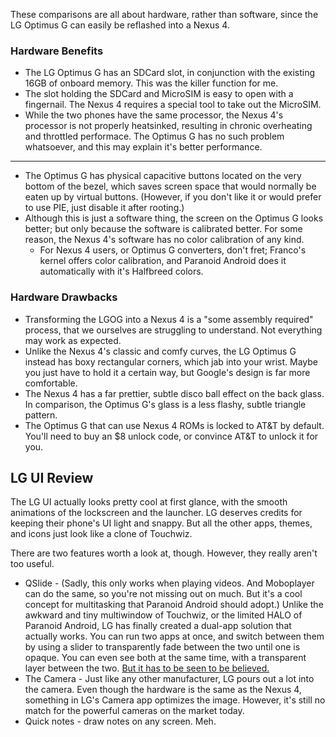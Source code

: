 These comparisons are all about hardware, rather than software, since the LG Optimus G can easily be reflashed into a Nexus 4.

### Hardware Benefits

* The LG Optimus G has an SDCard slot, in conjunction with the existing 16GB of onboard memory. This was the killer function for me.
* The slot holding the SDCard and MicroSIM is easy to open with a fingernail. The Nexus 4 requires a special tool to take out the MicroSIM.
* While the two phones have the same processor, the Nexus 4's processor is not properly heatsinked, resulting in chronic overheating and throttled performace. The Optimus G has no such problem whatsoever, and this may explain it's better performance.

---

* The Optimus G has physical capacitive buttons located on the very bottom of the bezel, which saves screen space that would normally be eaten up by virtual buttons. (However, if you don't like it or would prefer to use PIE, just disable it after rooting.)
* Although this is just a software thing, the screen on the Optimus G looks better; but only because the software is calibrated better. For some reason, the Nexus 4's software has no color calibration of any kind. 
  * For Nexus 4 users, or Optimus G converters, don't fret; Franco's kernel offers color calibration, and Paranoid Android does it automatically with it's Halfbreed colors.

### Hardware Drawbacks

* Transforming the LGOG into a Nexus 4 is a "some assembly required" process, that we ourselves are struggling to understand. Not everything may work as expected.
* Unlike the Nexus 4's classic and comfy curves, the LG Optimus G instead has boxy rectangular corners, which jab into your wrist. Maybe you just have to hold it a certain way, but Google's design is far more comfortable.
* The Nexus 4 has a far prettier, subtle disco ball effect on the back glass. In comparison, the Optimus G's glass is a less flashy, subtle triangle pattern.
* The Optimus G that can use Nexus 4 ROMs is locked to AT&T by default. You'll need to buy an $8 unlock code, or convince AT&T to unlock it for you.

## LG UI Review

The LG UI actually looks pretty cool at first glance, with the smooth animations of the lockscreen and the launcher. LG deserves credits for keeping their phone's UI light and snappy. But all the other apps, themes, and icons just look like a clone of Touchwiz.

There are two features worth a look at, though. However, they really aren't too useful.

* QSlide - (Sadly, this only works when playing videos. And Moboplayer can do the same, so you're not missing out on much. But it's a cool concept for multitasking that Paranoid Android should adopt.) Unlike the awkward and tiny multiwindow of Touchwiz, or the limited HALO of Paranoid Android, LG has finally created a dual-app solution that actually works. You can run two apps at once, and switch between them by using a slider to transparently fade between the two until one is opaque. You can even see both at the same time, with a transparent layer between the two. [But it has to be seen to be believed.](http://www.youtube.com/watch?v=LI0RMh6nEe4)
* The Camera - Just like any other manufacturer, LG pours out a lot into the camera. Even though the hardware is the same as the Nexus 4, something in LG's Camera app optimizes the image. However, it's still no match for the powerful cameras on the market today.
* Quick notes - draw notes on any screen. Meh.